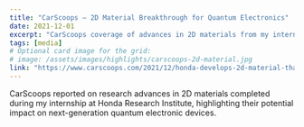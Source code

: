 ```yaml
---
title: "CarScoops — 2D Material Breakthrough for Quantum Electronics"
date: 2021-12-01
excerpt: "CarScoops coverage of advances in 2D materials from my internship at Honda Research Institute, with implications for quantum-scale electronics."
tags: [media]
# Optional card image for the grid:
# image: /assets/images/highlights/carscoops-2d-material.jpg
link: "https://www.carscoops.com/2021/12/honda-develops-2d-material-that-is-hailed-as-a-breakthrough-for-quantum-electronics/"
---
```


CarScoops reported on research advances in 2D materials completed during my internship at Honda Research Institute, highlighting their potential impact on next-generation quantum electronic devices.